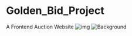 # Golden_Bid_Project
A Frontend Auction Website 
![img](https://user-images.githubusercontent.com/103189160/228359610-25604c71-7ac6-4107-a372-715fe55d9eec.png)
![Background](https://user-images.githubusercontent.com/103189160/228359882-a1cda252-a38b-4b9f-9ddb-d1346d25ff98.jpg)
